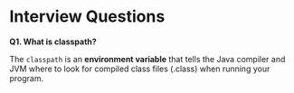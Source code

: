 # Interview Questions

**Q1. What is classpath?**

The `classpath` is an **environment variable** that tells the Java compiler and JVM where to look for compiled class files (.class) when running your program.
